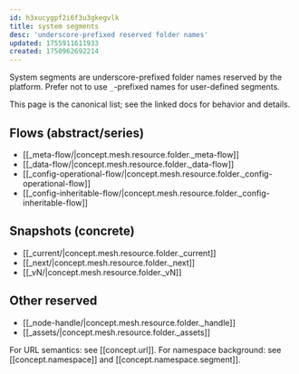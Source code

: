```yaml
---
id: h3xucygpf2i6f3u3gkegvlk
title: system segments
desc: 'underscore-prefixed reserved folder names'
updated: 1755911611933
created: 1750962692214
---
```


System segments are underscore-prefixed folder names reserved by the platform. Prefer not to use `_`-prefixed names for user-defined segments.

This page is the canonical list; see the linked docs for behavior and details.

## Flows (abstract/series)

- [[_meta-flow/|concept.mesh.resource.folder._meta-flow]]
- [[_data-flow/|concept.mesh.resource.folder._data-flow]]
- [[_config-operational-flow/|concept.mesh.resource.folder._config-operational-flow]]
- [[_config-inheritable-flow/|concept.mesh.resource.folder._config-inheritable-flow]]

## Snapshots (concrete)

- [[_current/|concept.mesh.resource.folder._current]]
- [[_next/|concept.mesh.resource.folder._next]]
- [[_vN/|concept.mesh.resource.folder._vN]]

## Other reserved

- [[_node-handle/|concept.mesh.resource.folder._handle]]
- [[_assets/|concept.mesh.resource.folder._assets]]

For URL semantics: see [[concept.url]]. For namespace background: see [[concept.namespace]] and [[concept.namespace.segment]].
